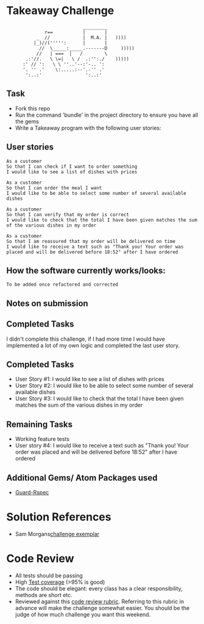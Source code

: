 Takeaway Challenge
==================
```
                            _________
              r==           |       |
           _  //            |  M.A. |   ))))
          |_)//(''''':      |       |
            //  \_____:_____.-------D     )))))
           //   | ===  |   /        \
       .:'//.   \ \=|   \ /  .:'':./    )))))
      :' // ':   \ \ ''..'--:'-.. ':
      '. '' .'    \:.....:--'.-'' .'
       ':..:'                ':..:'

 ```

Task
-----

* Fork this repo
* Run the command 'bundle' in the project directory to ensure you have all the gems
* Write a Takeaway program with the following user stories:

## User stories

```
As a customer
So that I can check if I want to order something
I would like to see a list of dishes with prices

As a customer
So that I can order the meal I want
I would like to be able to select some number of several available dishes

As a customer
So that I can verify that my order is correct
I would like to check that the total I have been given matches the sum of the various dishes in my order

As a customer
So that I am reassured that my order will be delivered on time
I would like to receive a text such as "Thank you! Your order was placed and will be delivered before 18:52" after I have ordered
```


How the software currently works/looks:
------------------------------------

```
To be added once refactored and corrected

```

Notes on submission
---------------------------

## Completed Tasks
I didn't complete this challenge, if I had more time I would have implemented a lot of my own logic and completed the last user story.

## Completed Tasks
- User Story #1: I would like to see a list of dishes with prices
- User Story #2: I would like to be able to select some number of several available dishes
- User Story #3: I would like to check that the total I have been given matches the sum of the various dishes in my order

## Remaining Tasks
- Working feature tests
- User story #4: I would like to receive a text such as "Thank you! Your order was placed and will be delivered before 18:52" after I have ordered

## Additional Gems/ Atom Packages used
- [Guard-Rspec](https://github.com/guard/guard-rspec)

# Solution References
- Sam Morgans[challenge exemplar](https://www.youtube.com/watch?v=mgiJKdH9x8c&t=82s)

# Code Review

* All tests should be passing
* High [Test coverage](https://github.com/makersacademy/course/blob/master/pills/test_coverage.md) (>95% is good)
* The code should be elegant: every class has a clear responsibility, methods are short etc.
* Reviewed against this [code review rubric](docs/review.md).  Referring to this rubric in advance will make the challenge somewhat easier.  You should be the judge of how much challenge you want this weekend.
